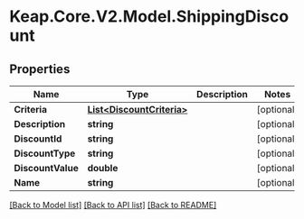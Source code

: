 # Keap.Core.V2.Model.ShippingDiscount

## Properties

Name | Type | Description | Notes
------------ | ------------- | ------------- | -------------
**Criteria** | [**List&lt;DiscountCriteria&gt;**](DiscountCriteria.md) |  | [optional] 
**Description** | **string** |  | [optional] 
**DiscountId** | **string** |  | [optional] 
**DiscountType** | **string** |  | [optional] 
**DiscountValue** | **double** |  | [optional] 
**Name** | **string** |  | [optional] 

[[Back to Model list]](../README.md#documentation-for-models) [[Back to API list]](../README.md#documentation-for-api-endpoints) [[Back to README]](../README.md)

